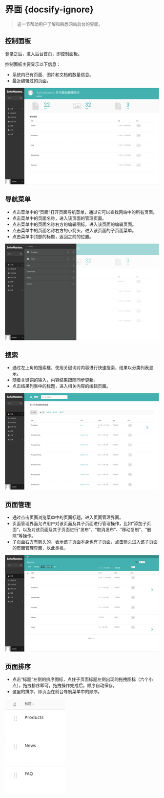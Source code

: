 # 界面 {docsify-ignore}

> 这一节帮助用户了解和熟悉网站后台的界面。

## 控制面板

登录之后，进入后台首页，即控制面板。

控制面板主要显示以下信息：

* 系统内已有页面、图片和文档的数量信息。
* 最近编辑过的页面。

![密码重置](_images/dashboard.png)

## 导航菜单

* 点击菜单中的“页面”打开页面导航菜单，通过它可以查找网站中的所有页面。
* 点击菜单中的页面名称，进入该页面的管理页面。
* 点击菜单中的页面名称右方的编辑图标，进入该页面的编辑页面。
* 点击菜单中的页面名称右方的小箭头，进入该页面的子页面菜单。
* 点击菜单中顶部的标题，返回之前的位置。

![密码重置](_images/navigation.png)

## 搜索

* 通过左上角的搜索框，使用关键词对内容进行快速搜索，结果以分类列表显示。
* 随着关键词的输入，内容结果跟随同步更新。
* 点击结果列表中的标题，进入相关内容的编辑页面。

![密码重置](_images/search.png)

## 页面管理

* 通过点击页面浏览菜单中的页面标题，进入页面管理界面。
* 页面管理界面允许用户对该页面及其子页面进行管理操作，比如“添加子页面”，以及对该页面及其子页面进行“发布”、“取消发布”、“移动复制”、“删除”等操作。
* 子页面右方有箭头的，表示该子页面本身也有子页面，点击箭头进入该子页面的页面管理界面，以此类推。

![密码重置](_images/explorer-page.png)

## 页面排序

* 点击“标题”左侧的排序图标，点住子页面标题左侧出现的拖拽图标（六个小点），拖拽排序即可，拖拽操作完成后，顺序自动保存。
* 这里的排序，即页面在前台导航菜单中的顺序。

![密码重置](_images/page-order.png)
